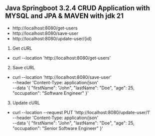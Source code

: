 ## Java Springboot 3.2.4 CRUD Application with MYSQL and JPA & MAVEN with jdk 21

- http://localhost:8080/get-users
- http://localhost:8080/save-user
- http://localhost:8080/update-user/{id}

1. Get cURL
- curl --location 'http://localhost:8080/get-users'

2. Save cURL
- curl --location 'http://localhost:8080/save-user' \
--header 'Content-Type: application/json' \
--data '{
    "firstName": "John",
    "lastName": "Doe",
    "age": 25,
    "occupation": "Software Engineer"
}'

3. Update cURL
- curl --location --request PUT 'http://localhost:8080/update-user/1' \
  --header 'Content-Type: application/json' \
  --data '{
  "firstName": "John",
  "lastName": "Doe",
  "age": 25,
  "occupation": "Senior Software Engineer"
  }'

